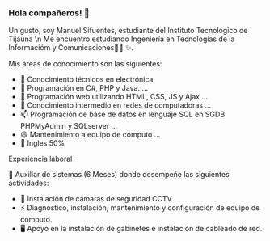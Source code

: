 ### Hola compañeros! 👋


Un gusto, soy Manuel Sifuentes, estudiante del Instituto Tecnológico de Tijauna \n
Me encuentro estudiando Ingeniería en Tecnologías de la Informacióm y Comunicaciones👨‍🏫 ✨.


Mis áreas de conocimiento son las siguientes:

- 🔭 Conocimiento técnicos en electrónica
- 🌱 Programación en C#, PHP y Java.  ...
- 👯 Programación web utilizando HTML, CSS, JS y Ajax ...
- 🤔 Conocimiento intermedio en redes de computadoras ...
- 📫 Programación de base de datos en lenguaje SQL en SGDB PHPMyAdmin y SQLserver ...
- 😄 Mantenimiento a equipo de cómputo ...
- 💬 Ingles 50%

Experiencia laboral

🔭 Auxiliar de sistemas (6 Meses) donde desempeñe las siguientes actividades:
- 📲 Instalación de cámaras de seguridad CCTV
- ⚡ Diagnóstico, instalación, mantenimiento y configuración de equipo de cómputo. 
- 🖥 Apoyo en la instalación de gabinetes e instalación de cableado de red.
  

